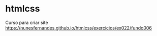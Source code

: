 # htmlcss
 Curso para criar site
https://nunesfernandes.github.io/htmlcss/exercicios/ex022/fundo006
